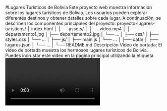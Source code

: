 #Lugares Turísticos de Bolivia
Este proyecto web muestra información sobre los lugares turísticos de Bolivia. Los usuarios pueden explorar diferentes destinos y obtener detalles sobre cada lugar. A continuación, se describen los componentes principales del proyecto:
proyecto-lugares-turisticos/
│   index.html
│
├── assets/
│   ├── video.mp4
│   ├── departamento1.jpg
│   ├── departamento2.jpg
│   └── ...
│
├── css/
│   ├── styles.css
│   └── ...
│
├── js/
│   ├── main.js
│   └── ...
│
├── data/
│   ├── lugares.json
│   └── ...
│
└── README.md
Descripción
Video de portada: El video de portada muestra los hermosos lugares turísticos de Bolivia. Puedes incrustar este video en la página principal utilizando la etiqueta <video> en el archivo index.html.
Título: La página principal tiene un título llamado “Lugares Turísticos de Bolivia”.
Filtrado por departamentos:
Los botones en la página permiten a los usuarios filtrar los lugares turísticos según los departamentos de Bolivia.
Cada botón activa un evento que muestra solo los lugares relacionados con ese departamento.
Tarjetas de lugares turísticos:
Cada lugar turístico tiene una breve descripción y una imagen.
Los usuarios pueden hacer clic en un botón en cada tarjeta para obtener más detalles sobre ese lugar.
Página de detalles:
La página de detalles muestra información más completa sobre un lugar específico.
Incluye un botón para volver a la página principal.
Búsqueda rápida:
El buscador permite a los usuarios encontrar lugares turísticos de manera eficiente.
Autores: Maribel Salinas, Helba Cari y Alisson Pita
